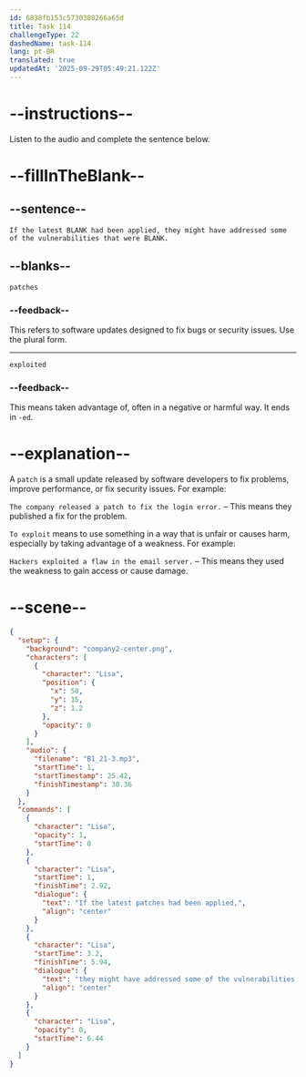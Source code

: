 ```yaml
---
id: 6838fb153c5730380266a65d
title: Task 114
challengeType: 22
dashedName: task-114
lang: pt-BR
translated: true
updatedAt: '2025-09-29T05:49:21.122Z'
---
```


<!-- (Audio) Lisa: If the latest patches had been applied, they might have addressed some of the vulnerabilities that were exploited. -->

# --instructions--

Listen to the audio and complete the sentence below.

# --fillInTheBlank--

## --sentence--

`If the latest BLANK had been applied, they might have addressed some of the vulnerabilities that were BLANK.`

## --blanks--

`patches`

### --feedback--

This refers to software updates designed to fix bugs or security issues. Use the plural form.

---

`exploited`

### --feedback--

This means taken advantage of, often in a negative or harmful way. It ends in `-ed`.

# --explanation--

A `patch` is a small update released by software developers to fix problems, improve performance, or fix security issues. For example:

`The company released a patch to fix the login error.` – This means they published a fix for the problem.

`To exploit` means to use something in a way that is unfair or causes harm, especially by taking advantage of a weakness. For example:

`Hackers exploited a flaw in the email server.` – This means they used the weakness to gain access or cause damage.

# --scene--

```json
{
  "setup": {
    "background": "company2-center.png",
    "characters": [
      {
        "character": "Lisa",
        "position": {
          "x": 50,
          "y": 15,
          "z": 1.2
        },
        "opacity": 0
      }
    ],
    "audio": {
      "filename": "B1_21-3.mp3",
      "startTime": 1,
      "startTimestamp": 25.42,
      "finishTimestamp": 30.36
    }
  },
  "commands": [
    {
      "character": "Lisa",
      "opacity": 1,
      "startTime": 0
    },
    {
      "character": "Lisa",
      "startTime": 1,
      "finishTime": 2.92,
      "dialogue": {
        "text": "If the latest patches had been applied,",
        "align": "center"
      }
    },
    {
      "character": "Lisa",
      "startTime": 3.2,
      "finishTime": 5.94,
      "dialogue": {
        "text": "they might have addressed some of the vulnerabilities that were exploited.",
        "align": "center"
      }
    },
    {
      "character": "Lisa",
      "opacity": 0,
      "startTime": 6.44
    }
  ]
}
```
